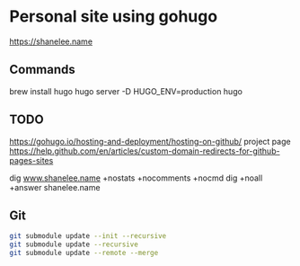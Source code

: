 # Personal site using gohugo

https://shanelee.name

## Commands

brew install hugo
hugo server -D
HUGO_ENV=production hugo

## TODO

https://gohugo.io/hosting-and-deployment/hosting-on-github/ project page
https://help.github.com/en/articles/custom-domain-redirects-for-github-pages-sites


dig www.shanelee.name +nostats +nocomments +nocmd
dig +noall +answer shanelee.name

## Git

```bash
git submodule update --init --recursive
git submodule update --recursive
git submodule update --remote --merge
```

